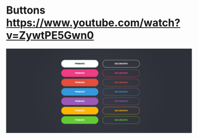 # Buttons https://www.youtube.com/watch?v=ZywtPE5Gwn0
<p align="center">
  <img src="preview.png" alt="preview del proyecto" width="600">
</p>